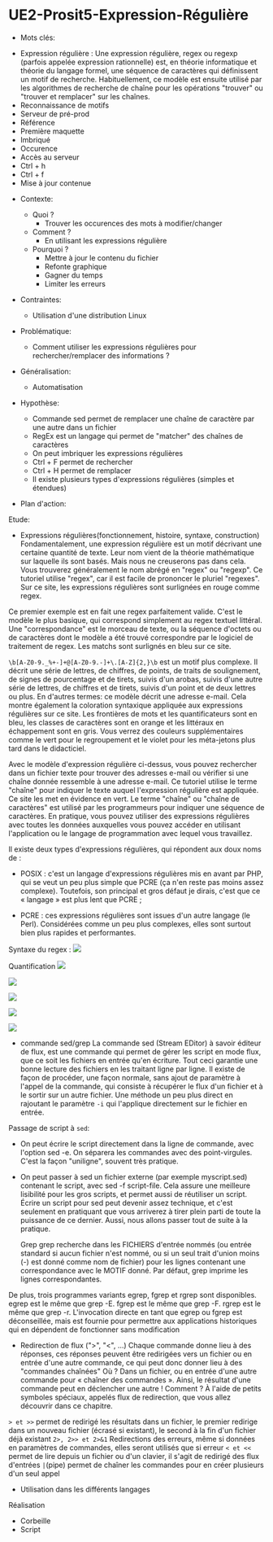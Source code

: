 # UE2-Prosit5-Expression-Régulière

* Mots clés:
- Expression régulière : Une expression régulière, regex ou regexp (parfois appelée expression rationnelle) est, en théorie informatique et théorie du langage formel, une séquence de caractères qui définissent un motif de recherche. Habituellement, ce modèle est ensuite utilisé par les algorithmes de recherche de chaîne pour les opérations "trouver" ou "trouver et remplacer" sur les chaînes.
- Reconnaissance de motifs
- Serveur de pré-prod
- Référence
- Première maquette
- Imbriqué
- Occurence
- Accès au serveur
- Ctrl + h
- Ctrl + f
- Mise à jour contenue

* Contexte:
  * Quoi ?
    - Trouver les occurences des mots à modifier/changer
  * Comment ?
    - En utilisant les expressions régulière
  * Pourquoi ?
    - Mettre à jour le contenu du fichier
    - Refonte graphique
    - Gagner du temps
    - Limiter les erreurs
    
* Contraintes:
  - Utilisation d'une distribution Linux

* Problématique:
  - Comment utiliser les expressions régulières pour rechercher/remplacer des informations ?

* Généralisation:
  - Automatisation

* Hypothèse:
  - Commande sed permet de remplacer une chaîne de caractère par une autre dans un fichier
  - RegEx est un langage qui permet de "matcher" des chaînes de caractères
  - On peut imbriquer les expressions régulières
  - Ctrl + F permet de rechercher
  - Ctrl + H permet de remplacer
  - Il existe plusieurs types d'expressions régulières (simples et étendues)
 
* Plan d'action:

Etude:
  - Expressions régulières(fonctionnement, histoire, syntaxe, construction)
  Fondamentalement, une expression régulière est un motif décrivant une certaine quantité de texte. Leur nom vient de la théorie mathématique sur laquelle ils sont basés. Mais nous ne creuserons pas dans cela. Vous trouverez généralement le nom abrégé en "regex" ou "regexp". Ce tutoriel utilise "regex", car il est facile de prononcer le pluriel "regexes". Sur ce site, les expressions régulières sont surlignées en rouge comme regex.

Ce premier exemple est en fait une regex parfaitement valide. C'est le modèle le plus basique, qui correspond simplement au regex textuel littéral. Une "correspondance" est le morceau de texte, ou la séquence d'octets ou de caractères dont le modèle a été trouvé correspondre par le logiciel de traitement de regex. Les matchs sont surlignés en bleu sur ce site.

`\b[A-Z0-9._%+-]+@[A-Z0-9.-]+\.[A-Z]{2,}\b` est un motif plus complexe. Il décrit une série de lettres, de chiffres, de points, de traits de soulignement, de signes de pourcentage et de tirets, suivis d'un arobas, suivis d'une autre série de lettres, de chiffres et de tirets, suivis d'un point et de deux lettres ou plus. En d'autres termes: ce modèle décrit une adresse e-mail. Cela montre également la coloration syntaxique appliquée aux expressions régulières sur ce site. Les frontières de mots et les quantificateurs sont en bleu, les classes de caractères sont en orange et les littéraux en échappement sont en gris. Vous verrez des couleurs supplémentaires comme le vert pour le regroupement et le violet pour les méta-jetons plus tard dans le didacticiel.

Avec le modèle d'expression régulière ci-dessus, vous pouvez rechercher dans un fichier texte pour trouver des adresses e-mail ou vérifier si une chaîne donnée ressemble à une adresse e-mail. Ce tutoriel utilise le terme "chaîne" pour indiquer le texte auquel l'expression régulière est appliquée. Ce site les met en évidence en vert. Le terme "chaîne" ou "chaîne de caractères" est utilisé par les programmeurs pour indiquer une séquence de caractères. En pratique, vous pouvez utiliser des expressions régulières avec toutes les données auxquelles vous pouvez accéder en utilisant l'application ou le langage de programmation avec lequel vous travaillez.

Il existe deux types d'expressions régulières, qui répondent aux doux noms de :

* POSIX : c'est un langage d'expressions régulières mis en avant par PHP, qui se veut un peu plus simple que PCRE (ça n'en reste pas moins assez complexe). Toutefois, son principal et gros défaut je dirais, c'est que ce « langage » est plus lent que PCRE ;

* PCRE : ces expressions régulières sont issues d'un autre langage (le Perl). Considérées comme un peu plus complexes, elles sont surtout bien plus rapides et performantes.


Syntaxe du regex :
![](https://image.prntscr.com/image/5IhhXUcpQ2aoq-b-P8nnLw.png)

Quantification
![](https://image.prntscr.com/image/tJOrtiRuSz2ISLp89O45GA.png)

![](https://image.prntscr.com/image/bvUbEukQSB2UeArd-7WOWg.png)

![](https://image.prntscr.com/image/ZjFqH2xCSCaIny5Z0NaIGw.png)

![](https://image.prntscr.com/image/m773OovcTqqgXxuaB2wejQ.png)

![](https://image.prntscr.com/image/SfcreMKGSMiHAgDjFxiwiA.png)



  
  - commande sed/grep
  La commande sed (Stream EDitor) à savoir éditeur de flux, est une commande qui permet de gérer les script en mode flux, que ce soit les fichiers en entrée qu'en écriture. Tout ceci garantie une bonne lecture des fichiers en les traitant ligne par ligne.
  Il existe de façon de procéder, une façon normale, sans ajout de paramètre à l'appel de la commande, qui consiste à récupérer le flux d'un fichier et à le sortir sur un autre fichier.
  Une méthode un peu plus direct en rajoutant le paramètre `-i` qui l'applique directement sur le fichier en entrée.
  
  Passage de script à `sed`: 
  
* On peut écrire le script directement dans la ligne de commande, avec l'option sed -e. On séparera les commandes avec des point-virgules.
    C'est la façon "uniligne", souvent très pratique.

* On peut passer à sed un fichier externe (par exemple myscript.sed) contenant le script, avec sed -f script-file. Cela assure une meilleure lisibilité pour les gros scripts, et permet aussi de réutiliser un script.
  Écrire un script pour sed peut devenir assez technique, et c'est seulement en pratiquant que vous arriverez à tirer plein parti de toute la puissance de ce dernier. Aussi, nous allons passer tout de suite à la pratique.
  
  Grep 
  grep recherche dans les FICHIERS d'entrée nommés (ou entrée standard si aucun fichier n'est nommé, ou si un seul trait d'union moins (-) est donné comme nom de fichier) pour les lignes contenant une correspondance avec le MOTIF donné. Par défaut, grep imprime les lignes correspondantes.

De plus, trois programmes variants egrep, fgrep et rgrep sont disponibles. egrep est le même que grep -E. fgrep est le même que grep -F. rgrep est le même que grep -r. L'invocation directe en tant que egrep ou fgrep est déconseillée, mais est fournie pour permettre aux applications historiques qui en dépendent de fonctionner sans modification
  
  
  - Redirection de flux (">", "<", ...)
Chaque commande donne lieu à des réponses, ces réponses peuvent être redirigées vers un fichier ou en entrée d'une autre commande, ce qui peut donc donner lieu à des "commandes chaînées" 
Où ? Dans un fichier, ou en entrée d'une autre commande pour « chaîner des commandes ». Ainsi, le résultat d'une commande peut en déclencher une autre !
Comment ? À l'aide de petits symboles spéciaux, appelés flux de redirection, que vous allez découvrir dans ce chapitre.

`> et >>` permet de redirigé les résultats dans un fichier, le premier redirige dans un nouveau fichier (écrasé si existant), le second à la fin d'un fichier déjà existant
`2>, 2>> et 2>&1` Redirections des erreurs, même si données en paramètres de commandes, elles seront utilisés que si erreur
`< et <<` permet de lire depuis un fichier ou d'un clavier, il s'agit de redirigé des flux d'entrées
`|`(pipe) permet de chaîner les commandes pour en créer plusieurs d'un seul appel



  - Utilisation dans les différents langages
  
  
Réalisation
  - Corbeille
  - Script
